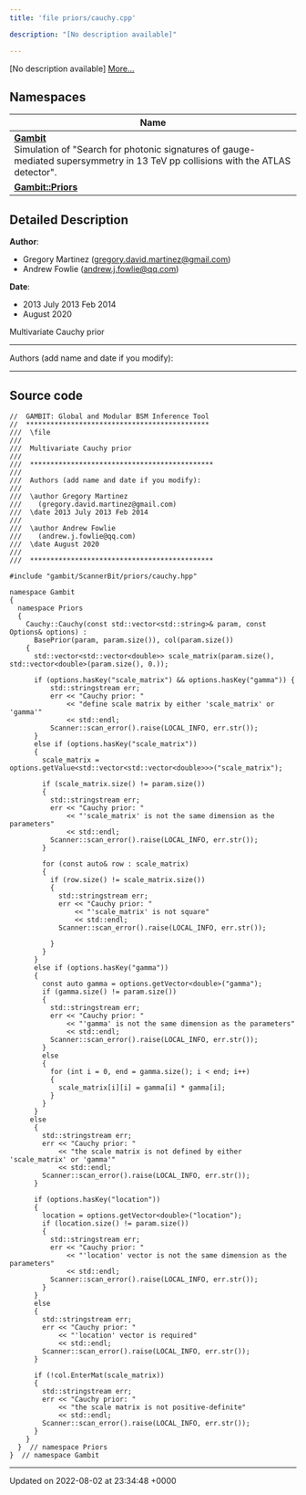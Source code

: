 ```yaml
---
title: 'file priors/cauchy.cpp'

description: "[No description available]"

---
```







[No description available] [More...](#detailed-description)

## Namespaces

| Name           |
| -------------- |
| **[Gambit](/documentation/code/colliderbit_development/namespaces/namespacegambit/)** <br>Simulation of "Search for photonic signatures of gauge-mediated supersymmetry in 13 TeV pp collisions with the ATLAS detector".  |
| **[Gambit::Priors](/documentation/code/colliderbit_development/namespaces/namespacegambit_1_1priors/)**  |

## Detailed Description


**Author**: 

  * Gregory Martinez ([gregory.david.martinez@gmail.com](mailto:gregory.david.martinez@gmail.com)) 
  * Andrew Fowlie ([andrew.j.fowlie@qq.com](mailto:andrew.j.fowlie@qq.com)) 


**Date**: 

  * 2013 July 2013 Feb 2014
  * August 2020


Multivariate Cauchy prior



------------------

Authors (add name and date if you modify):



------------------




## Source code

```
//  GAMBIT: Global and Modular BSM Inference Tool
//  *********************************************
///  \file
///
///  Multivariate Cauchy prior
///
///  *********************************************
///
///  Authors (add name and date if you modify):
///
///  \author Gregory Martinez
///    (gregory.david.martinez@gmail.com)
///  \date 2013 July 2013 Feb 2014
///
///  \author Andrew Fowlie
///    (andrew.j.fowlie@qq.com)
///  \date August 2020
///
///  *********************************************

#include "gambit/ScannerBit/priors/cauchy.hpp"

namespace Gambit
{
  namespace Priors
  {
    Cauchy::Cauchy(const std::vector<std::string>& param, const Options& options) :
      BasePrior(param, param.size()), col(param.size())
    {
      std::vector<std::vector<double>> scale_matrix(param.size(), std::vector<double>(param.size(), 0.));

      if (options.hasKey("scale_matrix") && options.hasKey("gamma")) {
          std::stringstream err;
          err << "Cauchy prior: "
              << "define scale matrix by either 'scale_matrix' or 'gamma'"
              << std::endl;
          Scanner::scan_error().raise(LOCAL_INFO, err.str());
      }
      else if (options.hasKey("scale_matrix"))
      {
        scale_matrix = options.getValue<std::vector<std::vector<double>>>("scale_matrix");

        if (scale_matrix.size() != param.size())
        {
          std::stringstream err;
          err << "Cauchy prior: "
              << "'scale_matrix' is not the same dimension as the parameters"
              << std::endl;
          Scanner::scan_error().raise(LOCAL_INFO, err.str());
        }

        for (const auto& row : scale_matrix)
        {
          if (row.size() != scale_matrix.size())
          {
            std::stringstream err;
            err << "Cauchy prior: "
                << "'scale_matrix' is not square"
                << std::endl;
            Scanner::scan_error().raise(LOCAL_INFO, err.str());

          }
        }
      }
      else if (options.hasKey("gamma"))
      {
        const auto gamma = options.getVector<double>("gamma");
        if (gamma.size() != param.size())
        {
          std::stringstream err;
          err << "Cauchy prior: "
              << "'gamma' is not the same dimension as the parameters"
              << std::endl;
          Scanner::scan_error().raise(LOCAL_INFO, err.str());
        }
        else
        {
          for (int i = 0, end = gamma.size(); i < end; i++)
          {
            scale_matrix[i][i] = gamma[i] * gamma[i];
          }
        }
      }
     else
      {
        std::stringstream err;
        err << "Cauchy prior: "
            << "the scale matrix is not defined by either 'scale_matrix' or 'gamma'"
            << std::endl;
        Scanner::scan_error().raise(LOCAL_INFO, err.str());
      }

      if (options.hasKey("location"))
      {
        location = options.getVector<double>("location");
        if (location.size() != param.size())
        {
          std::stringstream err;
          err << "Cauchy prior: "
              << "'location' vector is not the same dimension as the parameters"
              << std::endl;
          Scanner::scan_error().raise(LOCAL_INFO, err.str());
        }
      }
      else
      {
        std::stringstream err;
        err << "Cauchy prior: "
            << "'location' vector is required"
            << std::endl;
        Scanner::scan_error().raise(LOCAL_INFO, err.str());
      }

      if (!col.EnterMat(scale_matrix))
      {
        std::stringstream err;
        err << "Cauchy prior: "
            << "the scale matrix is not positive-definite"
            << std::endl;
        Scanner::scan_error().raise(LOCAL_INFO, err.str());
      }
    }
  }  // namespace Priors
}  // namespace Gambit
```


-------------------------------

Updated on 2022-08-02 at 23:34:48 +0000

